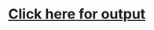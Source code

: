 # [Click here for output](https://abhinayapb.github.io/Coursera-HTML-CSS-and-JavaScript-for-Web-Developers/module2/index.html)
